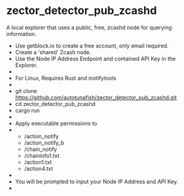 # zector_detector_pub_zcashd
A local explorer that uses a public, free, zcashd node for querying information. 
* Use getblock.io to create a free account, only email required.
* Create a 'shared' Zcash node.
* Use the Node IP Address Endpoint and contained API Key in the Explorer.
* 
* For Linux, Requires Rust and inotifytools
*
* git clone https://github.com/autotunafish/zector_detector_pub_zcashd.git
* cd zector_detector_pub_zcashd
* cargo run
* 
* Apply executable permissions to
* * /action_notify
  * /action_notify_b
  * /chain_notify
  * /chaininfo1.txt
  * /action1.txt
  * /action4.txt
* 
* You will be prompted to input your Node IP Address and API Key.
* 
